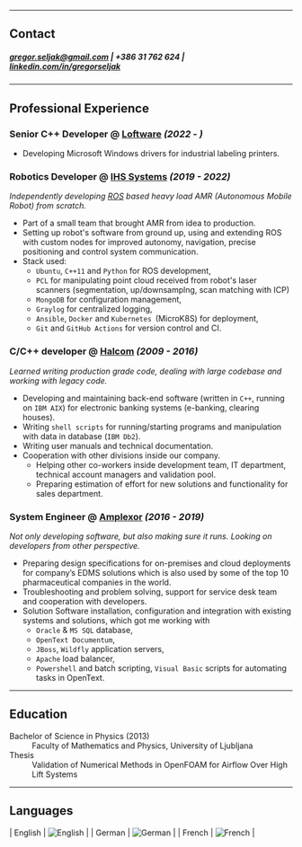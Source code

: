 
---
## Contact

#####  <gregor.seljak@gmail.com> | +386 31 762 624 | [linkedin.com/in/gregorseljak](https://linkedin.com/in/gregorseljak)

---
## Professional Experience

### Senior C++ Developer @ [Loftware](https://www.loftware.com/) _(2022 - )_
- Developing Microsoft Windows drivers for industrial labeling printers.

### Robotics Developer @ [IHS Systems](https://www.ihs.systems) _(2019 - 2022)_

_Independently developing [ROS](https://www.ros.org/) based heavy load AMR (Autonomous Mobile Robot) from scratch._
- Part of a small team that brought AMR from idea to production. 
- Setting up robot's software from ground up, using and extending ROS with custom nodes for improved autonomy, navigation, precise positioning and control system communication.
- Stack used:
  - `Ubuntu`, `C++11` and `Python` for ROS development,
  - `PCL` for manipulating point cloud received from robot's laser scanners (segmentation, up/downsamplng, scan matching with ICP) 
  - `MongoDB` for configuration management,
  - `Graylog` for centralized logging,
  - `Ansible`, `Docker` and `Kubernetes `(MicroK8S) for deployment,
  - `Git` and `GitHub Actions` for version control and CI.   


### C/C++ developer @ [Halcom](https://www.halcom.com/sl_en/) _(2009 - 2016)_

_Learned writing production grade code, dealing with large codebase and working with legacy code._

- Developing and maintaining back-end software (written in `C++`, running on `IBM AIX`) for electronic banking systems (e-banking, clearing houses).
- Writing `shell scripts` for running/starting programs and manipulation with data in database (`IBM Db2`).
- Writing user manuals and technical documentation.
- Cooperation with other divisions inside our company.
  - Helping other co-workers inside development team, IT department, technical account managers and validation pool.
  - Preparing estimation of effort for new solutions and functionality for sales department.


### System Engineer @ [Amplexor](https://www.amplexor.com) _(2016 - 2019)_

_Not only developing software, but also making sure it runs. Looking on developers from other perspective._

- Preparing design specifications for on-premises and cloud deployments for company’s EDMS solutions which is also used by some of the top 10 pharmaceutical companies in the world. 
- Troubleshooting and problem solving, support for service desk team and cooperation with developers.
- Solution Software installation, configuration and integration with existing systems and solutions, which got me working with  
  - `Oracle` & `MS SQL` database, 
  - `OpenText Documentum`,
  - `JBoss`, `Wildfly` application servers,
  - `Apache` load balancer,
  - `Powershell` and batch scripting, `Visual Basic` scripts for automating tasks in OpenText.

---
## Education

<dl>
<dt>Bachelor of Science in Physics (2013)</dt>
<dd>Faculty of Mathematics and Physics, University of Ljubljana</dd>
<dt>Thesis</dt>
<dd>Validation of Numerical Methods in OpenFOAM for Airflow Over High Lift Systems</dd>
</dl>


---
## Languages

| English | ![English](https://progress-bar.dev/85) |
| German  | ![German](https://progress-bar.dev/60) |
| French  | ![French](https://progress-bar.dev/25) |
